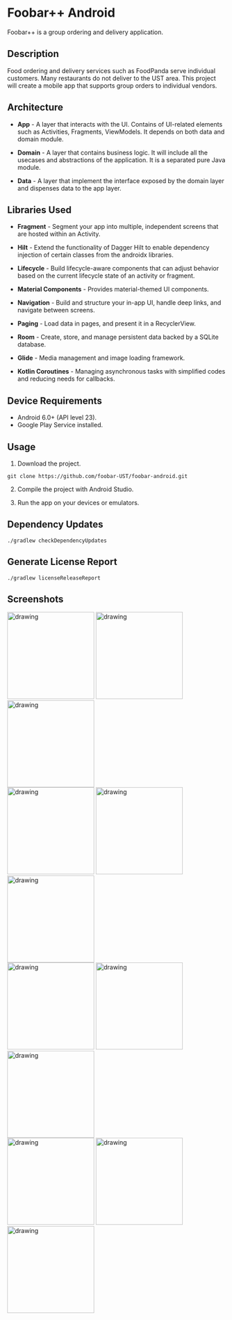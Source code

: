 # Foobar++ Android

Foobar++ is a group ordering and delivery application.

## Description

Food ordering and delivery services such as FoodPanda serve individual customers. Many restaurants do not deliver to the UST area. This project will create a mobile app that supports group orders to individual vendors.

## Architecture

* **App** -  A layer that interacts with the UI. Contains of UI-related elements such as Activities, Fragments, ViewModels. It depends on both data and domain module.

* **Domain** - A layer that contains business logic. It will include all the usecases and abstractions of the application. It is a separated pure Java module.

* **Data** - A layer that implement the interface exposed by the domain layer and dispenses data to the app layer.


## Libraries Used

* **Fragment** - Segment your app into multiple, independent screens that are hosted within an Activity.

* **Hilt** - Extend the functionality of Dagger Hilt to enable dependency injection of certain classes from the androidx libraries.

* **Lifecycle** - Build lifecycle-aware components that can adjust behavior based on the current lifecycle state of an activity or fragment.

* **Material Components** - Provides material-themed UI components.

* **Navigation** - Build and structure your in-app UI, handle deep links, and navigate between screens.

* **Paging** - Load data in pages, and present it in a RecyclerView.

* **Room** - Create, store, and manage persistent data backed by a SQLite database.

* **Glide** - Media management and image loading framework.

* **Kotlin Coroutines** - Managing asynchronous tasks with simplified codes and reducing needs for callbacks.

## Device Requirements

* Android 6.0+ (API level 23).
* Google Play Service installed.


## Usage
1. Download the project.

```console
git clone https://github.com/foobar-UST/foobar-android.git
```

2. Compile the project with Android Studio.

3. Run the app on your devices or emulators.

## Dependency Updates
```console
./gradlew checkDependencyUpdates
```

## Generate License Report
```console
./gradlew licenseReleaseReport
```

## Screenshots
<div>
    <img src="./screenshots/cust_login.png" alt="drawing" width="200"/>
    <img src="./screenshots/cust_on_campus.png" alt="drawing" width="200"/>
    <img src="./screenshots/cust_off_campus.png" alt="drawing" width="200"/>
</div> 
<div>
    <img src="./screenshots/cust_categories.png" alt="drawing" width="200"/>
    <img src="./screenshots/cust_order.png" alt="drawing" width="200"/>
    <img src="./screenshots/cust_group_section.png" alt="drawing" width="200"/>
</div>
<div>
    <img src="./screenshots/cust_cart.png" alt="drawing" width="200"/>
    <img src="./screenshots/cust_cart_2.png" alt="drawing" width="200"/>
    <img src="./screenshots/cust_tracking.png" alt="drawing" width="200"/>
</div>
<div>
    <img src="./screenshots/cust_tracking_2.png" alt="drawing" width="200"/>
    <img src="./screenshots/cust_rating.png" alt="drawing" width="200"/>
    <img src="./screenshots/cust_qr.png" alt="drawing" width="200"/>
</div>



